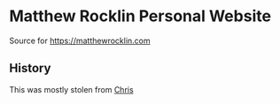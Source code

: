 # Matthew Rocklin Personal Website

Source for https://matthewrocklin.com

## History

This was mostly stolen from [Chris](https://github.com/choldgraf/choldgraf.github.io)
